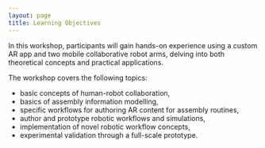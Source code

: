 ```yaml
---
layout: page
title: Learning Objectives
---
```


 In this workshop, participants will gain hands-on experience using a custom AR app and two mobile collaborative robot arms, delving into both theoretical concepts and practical applications.

The workshop covers the following topics:
* basic concepts of human-robot collaboration,
* basics of assembly information modelling,
* specific workflows for authoring AR content for assembly routines,
* author and prototype robotic workflows and simulations,
* implementation of novel robotic workflow concepts,
* experimental validation through a full-scale prototype.
